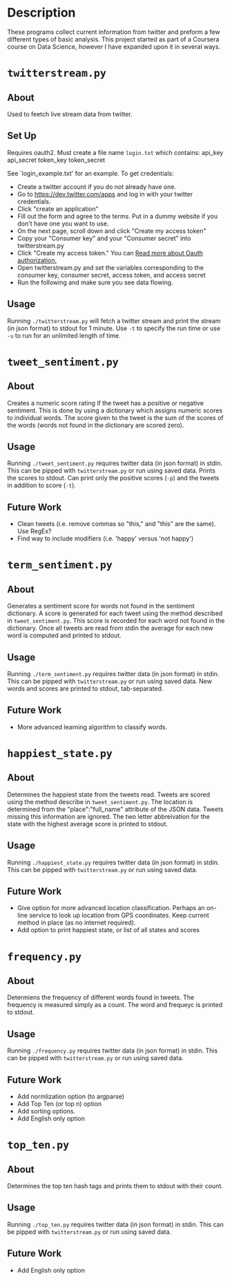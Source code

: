 # Description

These programs collect current information from twitter and preform a few different types of basic analysis. This project started as part of a Coursera course on Data Science, however I have expanded upon it in several ways.

# `twitterstream.py`

## About

Used to feetch live stream data from twitter.  

## Set Up

Requires oauth2.  Must create a file name `login.txt` which contains:
api_key <api key>
api_secret <api secret>
token_key <token key>
token_secret <token secret>

See `login_example.txt' for an example.  To get credentials:

-   Create a twitter account if you do not already have one.
-   Go to https://dev.twitter.com/apps and log in with your twitter
    credentials.
-   Click "create an application"
-   Fill out the form and agree to the terms. Put in a dummy website if
    you don't have one you want to use.
-   On the next page, scroll down and click "Create my access token"
-   Copy your "Consumer key" and your "Consumer secret" into
    twitterstream.py
-   Click "Create my access token." You can [Read more about Oauth
    authorization.](https://dev.twitter.com/docs/auth)
-   Open twitterstream.py and set the variables corresponding to the
    consumer key, consumer secret, access token, and access secret
-   Run the following and make sure you see data flowing.

## Usage

Running `./twitterstream.py` will fetch a twitter stream and print the stream (in json format) to stdout for 1 minute.  Use `-t` to specify the run time or use `-u` to run for an unlimited length of time.

# `tweet_sentiment.py`

## About

Creates a numeric score rating if the tweet has a positive or negative sentiment.  This is done by using a dictionary which assigns numeric scores to individual words.  The score given to the tweet is the sum of the scores of the words (words not found in the dictionary are scored zero).

## Usage

Running `./tweet_sentiment.py` requires twitter data (in json format) in stdin.  This can be pipped with `twitterstream.py` or run using saved data.  Prints the scores to stdout.  Can print only the positive scores (`-p`) and the tweets in addition to score (`-t`).

## Future Work

* Clean tweets (i.e. remove commas so "this," and "this" are the same). Use RegEx?
* Find way to include modifiers (i.e. 'happy' versus 'not happy')


# `term_sentiment.py`

## About

Generates a sentiment score for words not found in the sentiment dictionary.  A score is generated for each tweet using the method described in `tweet_sentiment.py`.  This score is recorded for each word not found in the dictionary.  Once all tweets are read from stdin the average for each new word is computed and printed to stdout.

## Usage

Running `./term_sentiment.py` requires twitter data (in json format) in stdin.  This can be pipped with `twitterstream.py` or run using saved data.  New words and scores are printed to stdout, tab-separated.

## Future Work

* More advanced learning algorithm to classify words.

# `happiest_state.py`

## About

Determines the happiest state from the tweets read.  Tweets are scored using the method describe in `tweet_sentiment.py`.  The location is determined from the "place":"full_name" attribute of the JSON data.  Tweets missing this information are ignored.  The two letter abbreivation for the state with the highest average score is printed to stdout.

## Usage

Running `./happiest_state.py` requires twitter data (in json format) in stdin.  This can be pipped with `twitterstream.py` or run using saved data.

## Future Work

* Give option for more advanced location classification.  Perhaps an on-line service to look up location from GPS coordinates. Keep current method in place (as no internet required).
* Add option to print happiest state, or list of all states and scores

# `frequency.py`

## About

Determiens the frequency of different words found in tweets.  The frequency is measured simply as a count.  The word and frequeyc is printed to stdout.

## Usage

Running `./frequency.py` requires twitter data (in json format) in stdin.  This can be pipped with `twitterstream.py` or run using saved data.

## Future Work

* Add normlization option (to argparse)
* Add Top Ten (or top n) option
* Add sorting options.
* Add English only option

# `top_ten.py`

## About

Determines the top ten hash tags and prints them to stdout with their count.

## Usage

Running `./top_ten.py` requires twitter data (in json format) in stdin.  This can be pipped with `twitterstream.py` or run using saved data.

## Future Work

* Add English only option